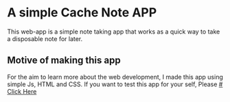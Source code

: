 # A simple Cache Note APP

This web-app is a simple note taking app that works as a quick way to take a disposable note for later.

## Motive of making this app

For the aim to learn more about the web development, I made this app using simple Js, HTML and CSS.
If you want to test this app for your self, Please  [# Click Here](https://c-holt-1k92r9.github.io/notes/)
